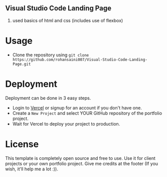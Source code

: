 ## Visual Studio Code Landing Page


1. used basics of html and css (includes use of flexbox)


# Usage

- Clone the repository using `git clone https://github.com/rohansaini007/Visual-Studio-Code-Landing-Page.git`


# Deployment

Deployment can be done in 3 easy steps.

- Login to [Vercel](https://vercel.com) or signup for an account if you don't have one.
- Create a `New Project` and select YOUR GitHub repository of the portfolio project.
- Wait for Vercel to deploy your project to production.


# License

This template is completely open source and free to use. Use it for client projects or your own portfolio project. Give me credits at the footer (If you wish, it'll help me a lot :)).
